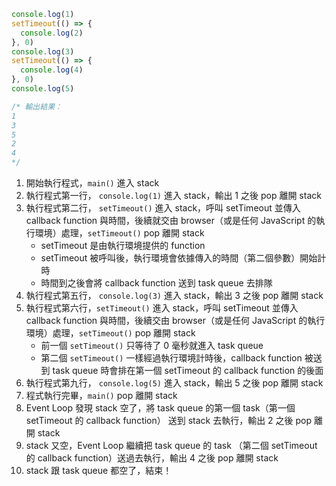 ```javascript
console.log(1)
setTimeout(() => {
  console.log(2)
}, 0)
console.log(3)
setTimeout(() => {
  console.log(4)
}, 0)
console.log(5)

/* 輸出結果：
1
3
5
2
4
*/
```

1. 開始執行程式，`main()` 進入 stack
2. 執行程式第一行， `console.log(1)` 進入 stack，輸出 1 之後 pop 離開 stack
3. 執行程式第二行， `setTimeout()` 進入 stack，呼叫 setTimeout 並傳入 callback function 與時間，後續就交由 browser（或是任何 JavaScript 的執行環境）處理，`setTimeout()` pop 離開 stack
   * setTimeout 是由執行環境提供的 function
   * setTimeout 被呼叫後，執行環境會依據傳入的時間（第二個參數）開始計時
   * 時間到之後會將 callback function 送到 task queue 去排隊
4. 執行程式第五行， `console.log(3)` 進入 stack，輸出 3 之後 pop 離開 stack
5. 執行程式第六行，`setTimeout()` 進入 stack，呼叫 setTimeout 並傳入 callback function 與時間，後續交由 browser（或是任何 JavaScript 的執行環境）處理，`setTimeout()` pop 離開 stack
   * 前一個 `setTimeout()` 只等待了 0 毫秒就進入 task queue
   * 第二個 `setTimeout()` 一樣經過執行環境計時後，callback function 被送到 task queue 時會排在第一個 setTimeout 的 callback function 的後面
6. 執行程式第九行， `console.log(5)` 進入 stack，輸出 5 之後 pop 離開 stack
7. 程式執行完畢，`main()` pop 離開 stack
8. Event Loop 發現 stack 空了，將 task queue 的第一個 task（第一個 setTimeout 的 callback function） 送到 stack 去執行，輸出 2 之後 pop 離開 stack
9. stack 又空，Event Loop 繼續把 task queue 的 task （第二個 setTimeout 的 callback function）送過去執行，輸出 4 之後 pop 離開 stack
10. stack 跟 task queue 都空了，結束！